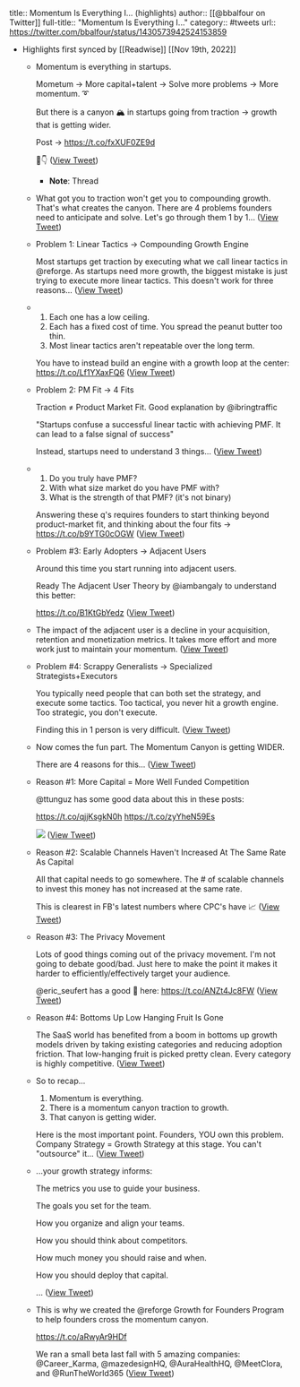 title:: Momentum Is Everything I... (highlights)
author:: [[@bbalfour on Twitter]]
full-title:: "Momentum Is Everything I..."
category:: #tweets
url:: https://twitter.com/bbalfour/status/1430573942524153859

- Highlights first synced by [[Readwise]] [[Nov 19th, 2022]]
	- Momentum is everything in startups. 
	  
	  Mometum -> More capital+talent -> Solve more problems -> More momentum. ➰
	  
	  But there is a canyon 🏔 in startups going from traction -> growth that is getting wider.  
	  
	  Post -> https://t.co/fxXUF0ZE9d
	  
	  🧵👇 ([View Tweet](https://twitter.com/bbalfour/status/1430573942524153859))
		- **Note**: Thread
	- What got you to traction won't get you to compounding growth. That's what creates the canyon.  There are 4 problems founders need to anticipate and solve.  Let's go through them 1 by 1... ([View Tweet](https://twitter.com/bbalfour/status/1430573944403156995))
	- Problem 1: Linear Tactics -> Compounding Growth Engine
	  
	  Most startups get traction by executing what we call linear tactics in @reforge. As startups need more growth, the biggest mistake is just trying to execute more linear tactics. This doesn't work for three reasons... ([View Tweet](https://twitter.com/bbalfour/status/1430573945959247877))
	- 1. Each one has a low ceiling.
	  2. Each has a fixed cost of time. You spread the peanut butter too thin.
	  3. Most linear tactics aren't repeatable over the long term. 
	  
	  You have to instead build an engine with a growth loop at the center: https://t.co/Lf1YXaxFQ6 ([View Tweet](https://twitter.com/bbalfour/status/1430573947565731918))
	- Problem 2: PM Fit -> 4 Fits
	  
	  Traction ≠ Product Market Fit.  Good explanation by @ibringtraffic 
	  
	  "Startups confuse a successful linear tactic with achieving PMF. It can lead to a false signal of success" 
	  
	  Instead, startups need to understand 3 things... ([View Tweet](https://twitter.com/bbalfour/status/1430573949121810442))
	- 1. Do you truly have PMF?
	  2. With what size market do you have PMF with?
	  3. What is the strength of that PMF? (it's not binary)
	  
	  Answering these q's requires founders to start thinking beyond product-market fit, and thinking about the four fits -> https://t.co/b9YTG0cOGW ([View Tweet](https://twitter.com/bbalfour/status/1430573950765920257))
	- Problem #3: Early Adopters -> Adjacent Users
	  
	  Around this time you start running into adjacent users. 
	  
	  Ready The Adjacent User Theory by @iambangaly to understand this better: 
	  
	  https://t.co/B1KtGbYedz ([View Tweet](https://twitter.com/bbalfour/status/1430573952552767490))
	- The impact of the adjacent user is a decline in your acquisition, retention and monetization metrics. It takes more effort and more work just to maintain your momentum. ([View Tweet](https://twitter.com/bbalfour/status/1430573954192666625))
	- Problem #4: Scrappy Generalists -> Specialized Strategists+Executors
	  
	  You typically need people that can both set the strategy, and execute some tactics.  Too tactical, you never hit a growth engine.  Too strategic, you don't execute.
	  
	  Finding this in 1 person is very difficult. ([View Tweet](https://twitter.com/bbalfour/status/1430573955719385091))
	- Now comes the fun part.  The Momentum Canyon is getting WIDER.  
	  
	  There are 4 reasons for this... ([View Tweet](https://twitter.com/bbalfour/status/1430573957279715332))
	- Reason #1: More Capital = More Well Funded Competition
	  
	  @ttunguz has some good data about this in these posts: 
	  
	  https://t.co/qjjKsgkN0h
	  https://t.co/zyYheN59Es 
	  
	  ![](https://pbs.twimg.com/media/E9pokeBVUAI1F-u.png) ([View Tweet](https://twitter.com/bbalfour/status/1430573961000095747))
	- Reason #2: Scalable Channels Haven't Increased At The Same Rate As Capital 
	  
	  All that capital needs to go somewhere. The # of scalable channels to invest this money has not increased at the same rate. 
	  
	  This is clearest in FB's latest numbers where CPC's have 📈 ([View Tweet](https://twitter.com/bbalfour/status/1430573963114024960))
	- Reason #3: The Privacy Movement
	  
	  Lots of good things coming out of the privacy movement.  I'm not going to debate good/bad.  Just here to make the point it makes it harder to efficiently/effectively target your audience. 
	  
	  @eric_seufert has a good 🧵 here: https://t.co/ANZt4Jc8FW ([View Tweet](https://twitter.com/bbalfour/status/1430573964623970308))
	- Reason #4: Bottoms Up Low Hanging Fruit Is Gone
	  
	  The SaaS world has benefited from a boom in bottoms up growth models driven by taking existing categories and reducing adoption friction.  That low-hanging fruit is picked pretty clean.  Every category is highly competitive. ([View Tweet](https://twitter.com/bbalfour/status/1430573966419058691))
	- So to recap...
	  
	  1. Momentum is everything. 
	  2. There is a momentum canyon traction to growth. 
	  3. That canyon is getting wider. 
	  
	  Here is the most important point.  Founders, YOU own this problem. Company Strategy = Growth Strategy at this stage.  You can't "outsource" it... ([View Tweet](https://twitter.com/bbalfour/status/1430573968134529024))
	- ...your growth strategy informs: 
	  
	  The metrics you use to guide your business.
	  
	  The goals you set for the team.
	  
	  How you organize and align your teams.
	  
	  How you should think about competitors.
	  
	  How much money you should raise and when.
	  
	  How you should deploy that capital.
	  
	  ... ([View Tweet](https://twitter.com/bbalfour/status/1430573969682231298))
	- This is why we created the @reforge Growth for Founders Program to help founders cross the momentum canyon. 
	  
	  https://t.co/aRwyAr9HDf
	  
	  We ran a small beta last fall with 5 amazing companies: @Career_Karma, @mazedesignHQ, @AuraHealthHQ, @MeetClora, and @RunTheWorld365 ([View Tweet](https://twitter.com/bbalfour/status/1430573971209003025))